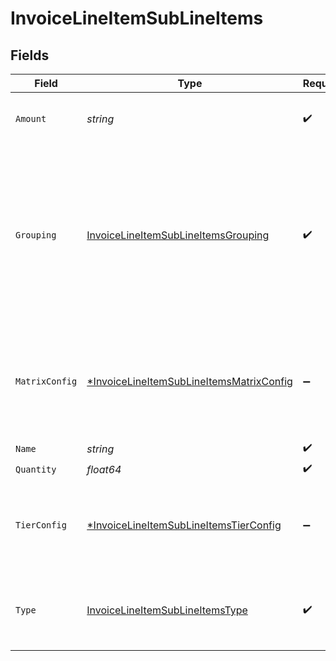 # InvoiceLineItemSubLineItems


## Fields

| Field                                                                                                                                                                  | Type                                                                                                                                                                   | Required                                                                                                                                                               | Description                                                                                                                                                            | Example                                                                                                                                                                |
| ---------------------------------------------------------------------------------------------------------------------------------------------------------------------- | ---------------------------------------------------------------------------------------------------------------------------------------------------------------------- | ---------------------------------------------------------------------------------------------------------------------------------------------------------------------- | ---------------------------------------------------------------------------------------------------------------------------------------------------------------------- | ---------------------------------------------------------------------------------------------------------------------------------------------------------------------- |
| `Amount`                                                                                                                                                               | *string*                                                                                                                                                               | :heavy_check_mark:                                                                                                                                                     | The total amount for this sub line item.                                                                                                                               | 9.00                                                                                                                                                                   |
| `Grouping`                                                                                                                                                             | [InvoiceLineItemSubLineItemsGrouping](../../models/shared/invoicelineitemsublineitemsgrouping.md)                                                                      | :heavy_check_mark:                                                                                                                                                     | For configured prices that are split by a grouping key, this will be populated with the key and a value. The `amount` will be the values for this particular grouping. |                                                                                                                                                                        |
| `MatrixConfig`                                                                                                                                                         | [*InvoiceLineItemSubLineItemsMatrixConfig](../../models/shared/invoicelineitemsublineitemsmatrixconfig.md)                                                             | :heavy_minus_sign:                                                                                                                                                     | Only available if `type` is `matrix`. Contains the values of the matrix that this `sub_line_item` represents.                                                          |                                                                                                                                                                        |
| `Name`                                                                                                                                                                 | *string*                                                                                                                                                               | :heavy_check_mark:                                                                                                                                                     | N/A                                                                                                                                                                    | Tier One                                                                                                                                                               |
| `Quantity`                                                                                                                                                             | *float64*                                                                                                                                                              | :heavy_check_mark:                                                                                                                                                     | N/A                                                                                                                                                                    | 5                                                                                                                                                                      |
| `TierConfig`                                                                                                                                                           | [*InvoiceLineItemSubLineItemsTierConfig](../../models/shared/invoicelineitemsublineitemstierconfig.md)                                                                 | :heavy_minus_sign:                                                                                                                                                     | Only available if `type` is `tier`. Contains the range of units in this tier and the unit amount.                                                                      |                                                                                                                                                                        |
| `Type`                                                                                                                                                                 | [InvoiceLineItemSubLineItemsType](../../models/shared/invoicelineitemsublineitemstype.md)                                                                              | :heavy_check_mark:                                                                                                                                                     | An identifier for a sub line item that is specific to a pricing model.                                                                                                 |                                                                                                                                                                        |